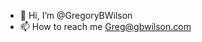 - 👋 Hi, I’m @GregoryBWilson
- 📫 How to reach me Greg@gbwilson.com

<!---
GregoryBWilson/GregoryBWilson is a ✨ special ✨ repository because its `README.md` (this file) appears on your GitHub profile.
You can click the Preview link to take a look at your changes.
--->
